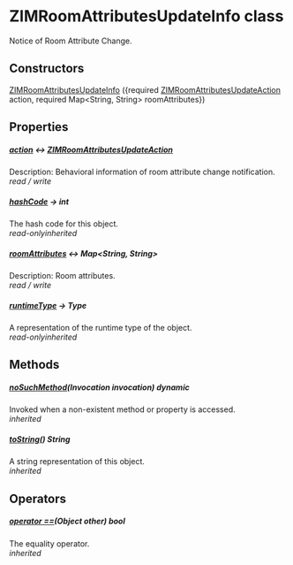 


# ZIMRoomAttributesUpdateInfo class









<p>Notice of Room Attribute Change.</p>




## Constructors

[ZIMRoomAttributesUpdateInfo](../zego_uikit_prebuilt_live_audio_room/ZIMRoomAttributesUpdateInfo/ZIMRoomAttributesUpdateInfo.md) ({required [ZIMRoomAttributesUpdateAction](../zego_uikit_prebuilt_live_audio_room/ZIMRoomAttributesUpdateAction.md) action, required Map&lt;String, String> roomAttributes})

   


## Properties

##### [action](../zego_uikit_prebuilt_live_audio_room/ZIMRoomAttributesUpdateInfo/action.md) &#8596; [ZIMRoomAttributesUpdateAction](../zego_uikit_prebuilt_live_audio_room/ZIMRoomAttributesUpdateAction.md)



Description: Behavioral information of room attribute change notification.  
_<span class="feature">read / write</span>_



##### [hashCode](../zego_uikit_prebuilt_live_audio_room/ZIMRoomAttributesUpdateInfo/hashCode.md) &#8594; int



The hash code for this object.  
_<span class="feature">read-only</span><span class="feature">inherited</span>_



##### [roomAttributes](../zego_uikit_prebuilt_live_audio_room/ZIMRoomAttributesUpdateInfo/roomAttributes.md) &#8596; Map&lt;String, String>



Description:  Room attributes.  
_<span class="feature">read / write</span>_



##### [runtimeType](../zego_uikit_prebuilt_live_audio_room/ZIMRoomAttributesUpdateInfo/runtimeType.md) &#8594; Type



A representation of the runtime type of the object.  
_<span class="feature">read-only</span><span class="feature">inherited</span>_





## Methods

##### [noSuchMethod](../zego_uikit_prebuilt_live_audio_room/ZIMRoomAttributesUpdateInfo/noSuchMethod.md)(Invocation invocation) dynamic



Invoked when a non-existent method or property is accessed.  
_<span class="feature">inherited</span>_



##### [toString](../zego_uikit_prebuilt_live_audio_room/ZIMRoomAttributesUpdateInfo/toString.md)() String



A string representation of this object.  
_<span class="feature">inherited</span>_





## Operators

##### [operator ==](../zego_uikit_prebuilt_live_audio_room/ZIMRoomAttributesUpdateInfo/operator_equals.md)(Object other) bool



The equality operator.  
_<span class="feature">inherited</span>_















